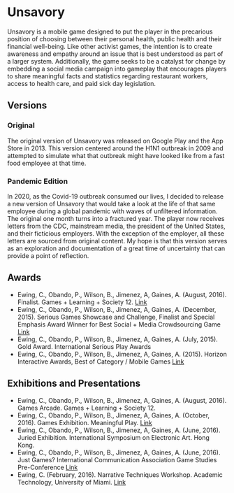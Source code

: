 # Unsavory
Unsavory is a mobile game designed to put the player in the precarious position of choosing between their personal health, public health and their financial well-being. Like other activist games, the intention is to create awareness and empathy around an issue that is best understood as part of a larger system. Additionally, the game seeks to be a catalyst for change by embedding a social media campaign into gameplay that encourages players to share meaningful facts and statistics regarding restaurant workers, access to health care, and paid sick day legislation.
## Versions
### Original
The original version of Unsavory was released on Google Play and the App Store in 2013. This version centered around the H1N1 outbreak in 2009 and attempted to simulate what that outbreak might have looked like from a fast food employee at that time.
### Pandemic Edition
In 2020, as the Covid-19 outbreak consumed our lives, I decided to release a new version of Unsavory that would take a look at the life of that same employee during a global pandemic with waves of unfiltered information. The original one month turns into a fractured year. The player now receives letters from the CDC, mainstream media, the president of the United States, and their ficticious employers. With the exception of the employer, all these letters are sourced from original content. My hope is that this version serves as an exploration and documentation of a great time of uncertainty that can provide a point of reflection.
## Awards
+ Ewing, C., Obando, P., Wilson, B., Jimenez, A, Gaines, A. (August, 2016). Finalist. Games + Learning + Society 12. [Link](https://gameslearningsociety12confe2016.sched.com/event/7CBl/unsavory)
+ Ewing, C., Obando, P., Wilson, B., Jimenez, A, Gaines, A. (December, 2015). Serious Games Showcase and Challenge, Finalist and Special Emphasis Award Winner for Best Social + Media Crowdsourcing Game [Link](https://sgschallenge.org/game/unsavory/)
+ Ewing, C., Obando, P., Wilson, B., Jimenez, A, Gaines, A. (July, 2015). Gold Award. International Serious Play Awards
+ Ewing, C., Obando, P., Wilson, B., Jimenez, A, Gaines, A. (2015). Horizon Interactive Awards, Best of Category / Mobile Games [Link](https://www.horizoninteractiveawards.com/2015/winners_showcase/)
## Exhibitions and Presentations
+ Ewing, C., Obando, P., Wilson, B., Jimenez, A, Gaines, A. (August, 2016). Games Arcade. Games + Learning + Society 12.
+ Ewing, C., Obando, P., Wilson, B., Jimenez, A, Gaines, A. (October, 2016). Games Exhibition. Meaningful Play. [Link](https://meaningfulplay.msu.edu/2016/program.php?presentation=20&type=game)
+ Ewing, C., Obando, P., Wilson, B., Jimenez, A, Gaines, A. (June, 2016). Juried Exhibition. International Symposium on Electronic Art. Hong Kong.
+ Ewing, C., Obando, P., Wilson, B., Jimenez, A, Gaines, A. (June, 2016). Just Games? International Communication Association Game Studies Pre-Conference [Link](https://drive.google.com/file/d/0B0XavY4UFkcYcC1rZ3lBbzFwd0E/view?resourcekey=0-jMFBL0aCpbtAKx8KWrdVuA)
+ Ewing, C. (February, 2016). Narrative Techniques Workshop. Academic Technology, University of Miami. [Link](https://academictechnologies.it.miami.edu/faculty-engagement/narrative-techniques-study/simple-simulations/index.html)
